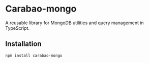 # Carabao-mongo

A reusable library for MongoDB utilities and query management in TypeScript.

## Installation

```bash
npm install carabao-mongo
